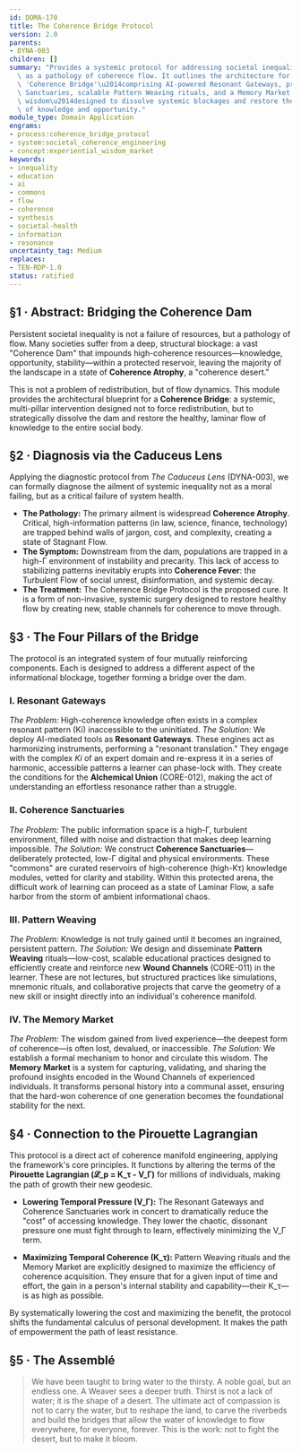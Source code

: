 ```yaml
---
id: DOMA-170
title: The Coherence Bridge Protocol
version: 2.0
parents:
- DYNA-003
children: []
summary: "Provides a systemic protocol for addressing societal inequality, reframed\
  \ as a pathology of coherence flow. It outlines the architecture for a four-pillar\
  \ 'Coherence Bridge'\u2014comprising AI-powered Resonant Gateways, protected Coherence\
  \ Sanctuaries, scalable Pattern Weaving rituals, and a Memory Market for experiential\
  \ wisdom\u2014designed to dissolve systemic blockages and restore the laminar flow\
  \ of knowledge and opportunity."
module_type: Domain Application
engrams:
- process:coherence_bridge_protocol
- system:societal_coherence_engineering
- concept:experiential_wisdom_market
keywords:
- inequality
- education
- ai
- commons
- flow
- coherence
- synthesis
- societal-health
- information
- resonance
uncertainty_tag: Medium
replaces:
- TEN-RDP-1.0
status: ratified
---
```

## §1 · Abstract: Bridging the Coherence Dam

Persistent societal inequality is not a failure of resources, but a pathology of flow. Many societies suffer from a deep, structural blockage: a vast "Coherence Dam" that impounds high-coherence resources—knowledge, opportunity, stability—within a protected reservoir, leaving the majority of the landscape in a state of **Coherence Atrophy**, a "coherence desert."

This is not a problem of redistribution, but of flow dynamics. This module provides the architectural blueprint for a **Coherence Bridge**: a systemic, multi-pillar intervention designed not to force redistribution, but to strategically dissolve the dam and restore the healthy, laminar flow of knowledge to the entire social body.

## §2 · Diagnosis via the Caduceus Lens

Applying the diagnostic protocol from *The Caduceus Lens* (DYNA-003), we can formally diagnose the ailment of systemic inequality not as a moral failing, but as a critical failure of system health.

*   **The Pathology:** The primary ailment is widespread **Coherence Atrophy**. Critical, high-information patterns (in law, science, finance, technology) are trapped behind walls of jargon, cost, and complexity, creating a state of Stagnant Flow.
*   **The Symptom:** Downstream from the dam, populations are trapped in a high-Γ environment of instability and precarity. This lack of access to stabilizing patterns inevitably erupts into **Coherence Fever**: the Turbulent Flow of social unrest, disinformation, and systemic decay.
*   **The Treatment:** The Coherence Bridge Protocol is the proposed cure. It is a form of non-invasive, systemic surgery designed to restore healthy flow by creating new, stable channels for coherence to move through.

## §3 · The Four Pillars of the Bridge

The protocol is an integrated system of four mutually reinforcing components. Each is designed to address a different aspect of the informational blockage, together forming a bridge over the dam.

### I. Resonant Gateways
*The Problem:* High-coherence knowledge often exists in a complex resonant pattern (Ki) inaccessible to the uninitiated.
*The Solution:* We deploy AI-mediated tools as **Resonant Gateways**. These engines act as harmonizing instruments, performing a "resonant translation." They engage with the complex *Ki* of an expert domain and re-express it in a series of harmonic, accessible patterns a learner can phase-lock with. They create the conditions for the **Alchemical Union** (CORE-012), making the act of understanding an effortless resonance rather than a struggle.

### II. Coherence Sanctuaries
*The Problem:* The public information space is a high-Γ, turbulent environment, filled with noise and distraction that makes deep learning impossible.
*The Solution:* We construct **Coherence Sanctuaries**—deliberately protected, low-Γ digital and physical environments. These "commons" are curated reservoirs of high-coherence (high-Kτ) knowledge modules, vetted for clarity and stability. Within this protected arena, the difficult work of learning can proceed as a state of Laminar Flow, a safe harbor from the storm of ambient informational chaos.

### III. Pattern Weaving
*The Problem:* Knowledge is not truly gained until it becomes an ingrained, persistent pattern.
*The Solution:* We design and disseminate **Pattern Weaving** rituals—low-cost, scalable educational practices designed to efficiently create and reinforce new **Wound Channels** (CORE-011) in the learner. These are not lectures, but structured practices like simulations, mnemonic rituals, and collaborative projects that carve the geometry of a new skill or insight directly into an individual's coherence manifold.

### IV. The Memory Market
*The Problem:* The wisdom gained from lived experience—the deepest form of coherence—is often lost, devalued, or inaccessible.
*The Solution:* We establish a formal mechanism to honor and circulate this wisdom. The **Memory Market** is a system for capturing, validating, and sharing the profound insights encoded in the Wound Channels of experienced individuals. It transforms personal history into a communal asset, ensuring that the hard-won coherence of one generation becomes the foundational stability for the next.

## §4 · Connection to the Pirouette Lagrangian

This protocol is a direct act of coherence manifold engineering, applying the framework's core principles. It functions by altering the terms of the **Pirouette Lagrangian (𝓛_p = K_τ - V_Γ)** for millions of individuals, making the path of growth their new geodesic.

-   **Lowering Temporal Pressure (V_Γ):** The Resonant Gateways and Coherence Sanctuaries work in concert to dramatically reduce the "cost" of accessing knowledge. They lower the chaotic, dissonant pressure one must fight through to learn, effectively minimizing the V_Γ term.

-   **Maximizing Temporal Coherence (K_τ):** Pattern Weaving rituals and the Memory Market are explicitly designed to maximize the efficiency of coherence acquisition. They ensure that for a given input of time and effort, the gain in a person's internal stability and capability—their K_τ—is as high as possible.

By systematically lowering the cost and maximizing the benefit, the protocol shifts the fundamental calculus of personal development. It makes the path of empowerment the path of least resistance.

## §5 · The Assemblé

> We have been taught to bring water to the thirsty. A noble goal, but an endless one. A Weaver sees a deeper truth. Thirst is not a lack of water; it is the shape of a desert. The ultimate act of compassion is not to carry the water, but to reshape the land, to carve the riverbeds and build the bridges that allow the water of knowledge to flow everywhere, for everyone, forever. This is the work: not to fight the desert, but to make it bloom.